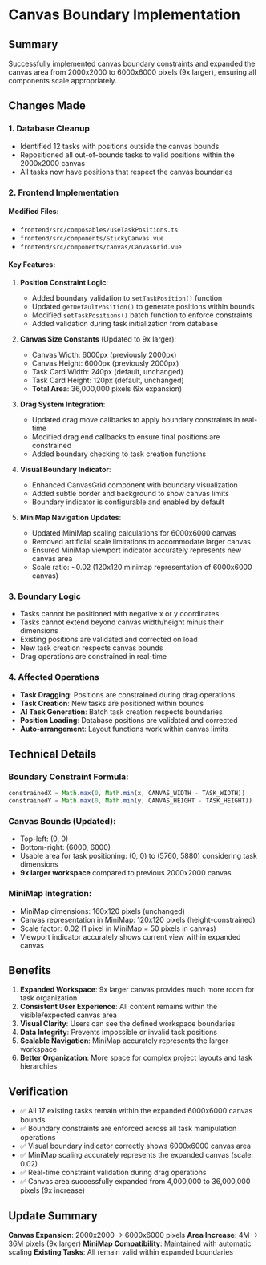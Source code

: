 # Canvas Boundary Implementation

## Summary
Successfully implemented canvas boundary constraints and expanded the canvas area from 2000x2000 to 6000x6000 pixels (9x larger), ensuring all components scale appropriately.

## Changes Made

### 1. Database Cleanup
- Identified 12 tasks with positions outside the canvas bounds
- Repositioned all out-of-bounds tasks to valid positions within the 2000x2000 canvas
- All tasks now have positions that respect the canvas boundaries

### 2. Frontend Implementation

#### Modified Files:
- `frontend/src/composables/useTaskPositions.ts`
- `frontend/src/components/StickyCanvas.vue`
- `frontend/src/components/canvas/CanvasGrid.vue`

#### Key Features:
1. **Position Constraint Logic**:
   - Added boundary validation to `setTaskPosition()` function
   - Updated `getDefaultPosition()` to generate positions within bounds
   - Modified `setTaskPositions()` batch function to enforce constraints
   - Added validation during task initialization from database

2. **Canvas Size Constants** (Updated to 9x larger):
   - Canvas Width: 6000px (previously 2000px)
   - Canvas Height: 6000px (previously 2000px)
   - Task Card Width: 240px (default, unchanged)
   - Task Card Height: 120px (default, unchanged)
   - **Total Area**: 36,000,000 pixels (9x expansion)

3. **Drag System Integration**:
   - Updated drag move callbacks to apply boundary constraints in real-time
   - Modified drag end callbacks to ensure final positions are constrained
   - Added boundary checking to task creation functions

4. **Visual Boundary Indicator**:
   - Enhanced CanvasGrid component with boundary visualization
   - Added subtle border and background to show canvas limits
   - Boundary indicator is configurable and enabled by default

5. **MiniMap Navigation Updates**:
   - Updated MiniMap scaling calculations for 6000x6000 canvas
   - Removed artificial scale limitations to accommodate larger canvas
   - Ensured MiniMap viewport indicator accurately represents new canvas area
   - Scale ratio: ~0.02 (120x120 minimap representation of 6000x6000 canvas)

### 3. Boundary Logic
- Tasks cannot be positioned with negative x or y coordinates
- Tasks cannot extend beyond canvas width/height minus their dimensions
- Existing positions are validated and corrected on load
- New task creation respects canvas bounds
- Drag operations are constrained in real-time

### 4. Affected Operations
- **Task Dragging**: Positions are constrained during drag operations
- **Task Creation**: New tasks are positioned within bounds
- **AI Task Generation**: Batch task creation respects boundaries
- **Position Loading**: Database positions are validated and corrected
- **Auto-arrangement**: Layout functions work within canvas limits

## Technical Details

### Boundary Constraint Formula:
```javascript
constrainedX = Math.max(0, Math.min(x, CANVAS_WIDTH - TASK_WIDTH))
constrainedY = Math.max(0, Math.min(y, CANVAS_HEIGHT - TASK_HEIGHT))
```

### Canvas Bounds (Updated):
- Top-left: (0, 0)
- Bottom-right: (6000, 6000)
- Usable area for task positioning: (0, 0) to (5760, 5880) considering task dimensions
- **9x larger workspace** compared to previous 2000x2000 canvas

### MiniMap Integration:
- MiniMap dimensions: 160x120 pixels (unchanged)
- Canvas representation in MiniMap: 120x120 pixels (height-constrained)
- Scale factor: 0.02 (1 pixel in MiniMap = 50 pixels in canvas)
- Viewport indicator accurately shows current view within expanded canvas

## Benefits
1. **Expanded Workspace**: 9x larger canvas provides much more room for task organization
2. **Consistent User Experience**: All content remains within the visible/expected canvas area
3. **Visual Clarity**: Users can see the defined workspace boundaries
4. **Data Integrity**: Prevents impossible or invalid task positions
5. **Scalable Navigation**: MiniMap accurately represents the larger workspace
6. **Better Organization**: More space for complex project layouts and task hierarchies

## Verification
- ✅ All 17 existing tasks remain within the expanded 6000x6000 canvas bounds
- ✅ Boundary constraints are enforced across all task manipulation operations
- ✅ Visual boundary indicator correctly shows 6000x6000 canvas area
- ✅ MiniMap scaling accurately represents the expanded canvas (scale: 0.02)
- ✅ Real-time constraint validation during drag operations
- ✅ Canvas area successfully expanded from 4,000,000 to 36,000,000 pixels (9x increase)

## Update Summary
**Canvas Expansion**: 2000x2000 → 6000x6000 pixels
**Area Increase**: 4M → 36M pixels (9x larger)
**MiniMap Compatibility**: Maintained with automatic scaling
**Existing Tasks**: All remain valid within expanded boundaries